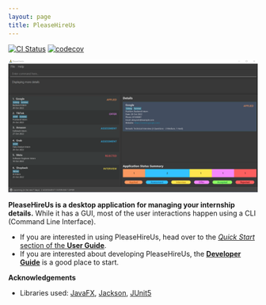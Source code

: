 ```yaml
---
layout: page
title: PleaseHireUs
---
```


[![CI Status](https://github.com/se-edu/addressbook-level3/workflows/Java%20CI/badge.svg)](https://github.com/se-edu/addressbook-level3/actions)
[![codecov](https://codecov.io/gh/AY2223S1-CS2103T-W17-4/tp/branch/master/graph/badge.svg?token=5KEF39JO86)](https://codecov.io/gh/AY2223S1-CS2103T-W17-4/tp)

![Ui](images/Ui.png)

**PleaseHireUs is a desktop application for managing your internship details.** While it has a GUI, most of the user interactions happen using a CLI (Command Line Interface).

* If you are interested in using PleaseHireUs, head over to the [_Quick Start_ section of the **User Guide**](UserGuide.html#quick-start).
* If you are interested about developing PleaseHireUs, the [**Developer Guide**](DeveloperGuide.html) is a good place to start.


**Acknowledgements**

* Libraries used: [JavaFX](https://openjfx.io/), [Jackson](https://github.com/FasterXML/jackson), [JUnit5](https://github.com/junit-team/junit5)
